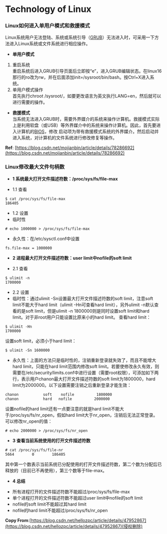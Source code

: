 # Technology of Linux
### Linux如何进入单用户模式和救援模式
Linux系统用户无法登陆、系统或系统引导（[GRUB](https://en.wikipedia.org/wiki/GNU_GRUB)）无法进入时，可采用一下方法进入Linux系统或文件系统进行相应操作。
+ **单用户模式**
1. 重启系统<br>
重启系统后进入GRUB引导页面后立即按“e”，进入GRUB编辑状态。在linux16那行的ro改为rw，并在后面添加init=/sysroot/bin/bash。按Ctrl+X进入系统。<br>
2. 单用户模式操作<br>
首先执行chroot /sysroot/，如要更改语言为英文执行LANG=en，然后就可以进行需要的操作。<br>

+ **救援模式**<br>
当系统无法进入GRUB时，需要外界媒介的系统来操作计算机。救援模式实际上是利用软盘（或USB）等外界媒介中的系统来操作计算机。因此，首先要进入计算机的[BIOS](https://en.wikipedia.org/wiki/BIOS)，修改
启动项为带有救援模式系统的外界媒介。然后启动并进入系统，对计算机的文件系统进行修改修复等操作。 


**Ref**: [https://blog.csdn.net/mojianbin/article/details/78286692](https://blog.csdn.net/mojianbin/article/details/78286692)

### Linux修改最大文件句柄数
- **1 系统最大打开文件描述符数：/proc/sys/fs/file-max**
 + 1.1 查看
  ``` linux
  $ cat /proc/sys/fs/file-max
  186405
  ```
  + 1.2 设置
   + 临时性
``` linux
# echo 1000000 > /proc/sys/fs/file-max
```
   + 永久性：在/etc/sysctl.conf中设置
``` linux
fs.file-max = 1000000
```
- **2 进程最大打开文件描述符数：user limit中nofile的soft limit<br>**
+ 2.1 查看
``` linux
$ ulimit -n
1700000
```
  + 2.2 设置
   + 临时性：通过ulimit -Sn设置最大打开文件描述符数的soft limit，注意soft limit不能大于hard limit（ulimit -Hn可查看hard limit），另外ulimit -n默认查看的是soft limit，但是ulimit -n 1800000则是同时设置soft limit和hard limit。对于非root用户只能设置比原来小的hard limit。
查看hard limit：
``` linux
$ ulimit -Hn
1700000
``` 
设置soft limit，必须小于hard limit：
``` linux
$ ulimit -Sn 1600000
``` 
   + 永久性：上面的方法只是临时性的，注销重新登录就失效了，而且不能增大hard limit，只能在hard limit范围内修改soft limit。若要使修改永久有效，则需要在/etc/security/limits.conf中进行设置（需要root权限），可添加如下两行，表示用户chanon最大打开文件描述符数的soft limit为1800000，hard limit为2000000。以下设置需要注销之后重新登录才能生效：
``` linux
chanon           soft    nofile          1800000
chanon           hard   nofile          2000000
````
设置nofile的hard limit还有一点要注意的就是hard limit不能大于/proc/sys/fs/nr_open，假如hard limit大于nr_open，注销后无法正常登录。可以修改nr_open的值：
``` linux
# echo 2000000 > /proc/sys/fs/nr_open
```
- **3 查看当前系统使用的打开文件描述符数**
``` linux
# cat /proc/sys/fs/file-nr
5664        0        186405
```
其中第一个数表示当前系统已分配使用的打开文件描述符数，第二个数为分配后已释放的（目前已不再使用），第三个数等于file-max。

- **4 总结**

+ 所有进程打开的文件描述符数不能超过/proc/sys/fs/file-max
+ 单个进程打开的文件描述符数不能超过user limit中nofile的soft limit
+ nofile的soft limit不能超过其hard limit
+ nofile的hard limit不能超过/proc/sys/fs/nr_open

**Copy From**:[https://blog.csdn.net/hellozpc/article/details/47952867](https://blog.csdn.net/hellozpc/article/details/47952867)(侵权删除)

